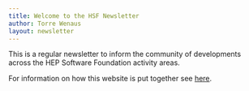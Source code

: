 ```yaml
---
title: Welcome to the HSF Newsletter
author: Torre Wenaus
layout: newsletter
---
```


This is a regular newsletter to inform the community of developments across the HEP Software Foundation activity areas.

For information on how this website is put together see [here](/organization/howto-website.html).
<!--more-->

